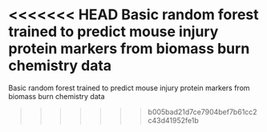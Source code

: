 <<<<<<< HEAD
Basic random forest trained to predict mouse injury protein markers from biomass burn chemistry data
=======
Basic random forest trained to predict mouse injury protein markers from biomass burn chemistry data
>>>>>>> b005bad21d7ce7904bef7b61cc2c43d41952fe1b

